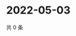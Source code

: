 # 2022-05-03

共 0 条

<!-- BEGIN WEIBO -->
<!-- 最后更新时间 Tue May 03 2022 10:52:41 GMT+0800 (China Standard Time) -->

<!-- END WEIBO -->
